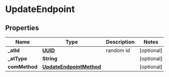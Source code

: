 # UpdateEndpoint

## Properties
Name | Type | Description | Notes
------------ | ------------- | ------------- | -------------
**_atId** | [**UUID**](UUID.md) | random id |  [optional]
**_atType** | **String** |  |  [optional]
**comMethod** | [**UpdateEndpointMethod**](UpdateEndpointMethod.md) |  |  [optional]

